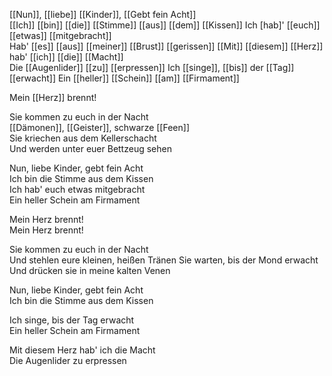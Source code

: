 
[[Nun]], [[liebe]] [[Kinder]], [[Gebt fein Acht]]  
[[Ich]] [[bin]] [[die]] [[Stimme]] [[aus]] [[dem]] [[Kissen]]
Ich [hab]' [[euch]] [[etwas]] [[mitgebracht]]  
Hab' [[es]] [[aus]] [[meiner]] [[Brust]] [[gerissen]]
[[Mit]] [[diesem]] [[Herz]] hab' [[ich]] [[die]] [[Macht]]  
Die [[Augenlider]] [[zu]] [[erpressen]]
Ich [[singe]], [[bis]] der [[Tag]] [[erwacht]]
Ein [[heller]] [[Schein]] [[am]] [[Firmament]]  
  
Mein [[Herz]] brennt!

Sie kommen zu euch in der Nacht  
[[Dämonen]], [[Geister]], schwarze [[Feen]]  
Sie kriechen aus dem Kellerschacht  
Und werden unter euer Bettzeug sehen

Nun, liebe Kinder, gebt fein Acht  
Ich bin die Stimme aus dem Kissen  
Ich hab' euch etwas mitgebracht  
Ein heller Schein am Firmament

Mein Herz brennt!  
Mein Herz brennt!
  
Sie kommen zu euch in der Nacht  
Und stehlen eure kleinen, heißen Tränen
Sie warten, bis der Mond erwacht  
Und drücken sie in meine kalten Venen

Nun, liebe Kinder, gebt fein Acht  
Ich bin die Stimme aus dem Kissen

Ich singe, bis der Tag erwacht  
Ein heller Schein am Firmament
  
Mit diesem Herz hab' ich die Macht  
Die Augenlider zu erpressen

